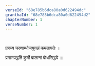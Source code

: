 ```yaml
---
verseId: "68e785b6dca80a0d622494dc"
granthaId: "68e785b6dca80a0d622494d2"
chapterNumber: 1
verseNumber: 1
---
```


<p><br>


















</p><p><span style="font-family: Mangal, serif;">प्रणम्य चरणाम्भोजयुगलं कमलापतेः ।</span></p><p>

</p><p><span style="font-family: Mangal, serif;">प्रमाणपद्धतिं कुर्मो बालानां बोधसिद्धये ॥</span></p><p>





</p>
